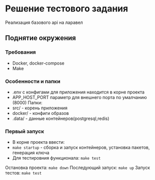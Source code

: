 # Решение тестового задания
Реализация базового api на ларавел

## Поднятие окружения
### Требования
- Docker, docker-compose
- Make 

### Особенности и папки
- .env с конфигами для приложения находится в корне проекта
- APP_HOST_PORT параметр для внешнего порта по умалчанию (8000)
Папки:
- src/ - корень приложения
- docker/ - конфиги образов
- .data/ - данные контейнеров(postgresql,redis)

### Первый запуск
- В корне проекта ввести:
- `make startup` -  сборка и запуск контейнеров, установка пакетов, генерация ключа
- Для тестировния функционала: `make test`

Остановка проекта: `make down`
Последующий запуск: `make up`
Запуск тестов: `make test`